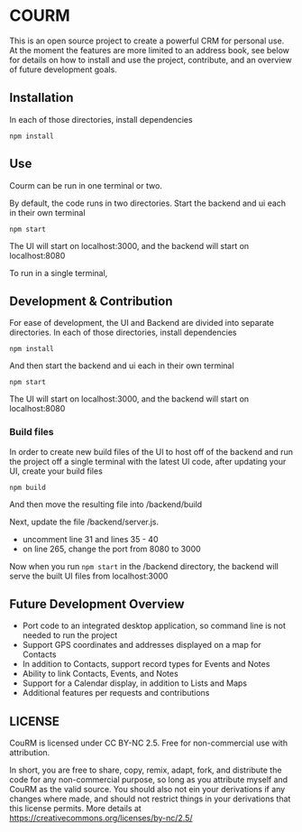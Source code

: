 # COURM

This is an open source project to create a powerful CRM for personal use. At the moment the features are more limited to an address book, see below for details on how to install and use the project, contribute, and an overview of future development goals.

## Installation
In each of those directories, install dependencies

    npm install


## Use
Courm can be run in one terminal or two.

By default, the code runs in two directories. Start the backend and ui each in their own terminal

    npm start

The UI will start on localhost:3000, and the backend will start on localhost:8080

To run in a single terminal, 

## Development & Contribution

For ease of development, the UI and Backend are divided into separate directories. In each of those directories, install dependencies

    npm install

And then start the backend and ui each in their own terminal

    npm start

The UI will start on localhost:3000, and the backend will start on localhost:8080

### Build files

In order to create new build files of the UI to host off of the backend and run the project off a single terminal with the latest UI code, after updating your UI, create your build files

    npm build

And then move the resulting file into /backend/build

Next, update the file /backend/server.js.
- uncomment line 31 and lines 35 - 40
- on line 265, change the port from 8080 to 3000

Now when you run `npm start` in the /backend directory, the backend will serve the built UI files from localhost:3000

## Future Development Overview
- Port code to an integrated desktop application, so command line is not needed to run the project
- Support GPS coordinates and addresses displayed on a map for Contacts
- In addition to Contacts, support record types for Events and Notes
- Ability to link Contacts, Events, and Notes
- Support for a Calendar display, in addition to Lists and Maps
- Additional features per requests and contributions

## LICENSE

CouRM is licensed under CC BY-NC 2.5. Free for non-commercial use with attribution.

In short, you are free to share, copy, remix, adapt, fork, and distribute the code for any non-commercial purpose, so long as you attribute myself and CouRM as the valid source. You should also not ein your derivations if any changes where made, and should not restrict things in your derivations that this license permits. More details at https://creativecommons.org/licenses/by-nc/2.5/